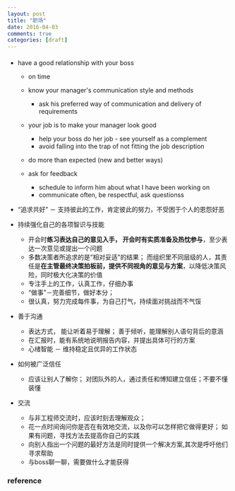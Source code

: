 ```yaml
---
layout: post
title: "职场"
date: 2016-04-03
comments: true
categories: [draft]
---
```

####
* have a good relationship with your boss
  - on time
  - know your manager's communication style and methods
    + ask his preferred way of communication and delivery of requirements
    
  - your job is to make your manager look good
    + help your boss do her job - see yourself as a complement
    + avoid falling into the trap of not fitting the job description
    
  - do more than expected (new and better ways)
  
  - ask for feedback
    + schedule to inform him about what I have been working on
    + communicate often, be respectful, ask questionss

* “追求共好” － 支持彼此的工作，肯定彼此的努力，不受困于个人的恩怨好恶
* 持续强化自己的各项智识与技能
   - 开会时**练习表达自己的意见入手， 开会时有实质准备及热忱参与**，至少表达一次意见或提出一个问题
   - 多数决策者所追求的是“相对妥适”的结果； 而组织里不同层级的人，其责任是**在主管最终决策拍板前，提供不同视角的意见与方案**，以降低决策风险，同时极大化决策的价值
   - 专注手上的工作，认真工作，仔细办事
   - “做事”－完善细节，做好本分；  
   - 很认真，努力完成每件事，为自己打气，持续面对挑战而不气馁

* 善于沟通
   - 表达方式， 能让听着易于理解； 善于倾听，能理解别人语句背后的意涵
   - 在汇报时，能有系统地说明报告内容，并提出具体可行的方案
   - 心绪智能 － 维持稳定且优异的工作状态
   
   
* 如何被广泛信任
   - 应该让别人了解你； 对团队外的人，通过责任和博知建立信任；不要不懂装懂

* 交流
   - 与非工程师交流时，应该时刻去理解观众；
   - 花一点时间询问你是否在有效地交流，以及你可以怎样把它做得更好； 如果有问题，寻找方法去提高你自己的实践
   - 向别人指出一个问题的最好方法是同时提供一个解决方案,其次是呼吁他们寻求帮助
   - 与boss聊一聊，需要做什么才能获得
   
### reference

